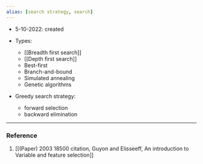 ```yaml
---
alias: [search strategy, search]
---
```


- 5-10-2022: created

- Types:
	- [[Breadth first search]]
	- [[Depth first search]]
	- Best-first
	- Branch-and-bound
	- Simulated annealing 
	- Genetic algorithms


- Greedy search strategy:
	- forward selection
	- backward elimination

---
### Reference
1. [[(Paper) 2003  18500 citation, Guyon and Elisseeff, An introduction to Variable and feature selection]]